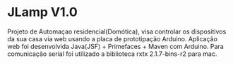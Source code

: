 JLamp V1.0
=====

Projeto de Automaçao residencial(Domótica), visa controlar os dispositivos da sua casa via web usando a placa de prototipação Arduino.
Aplicação web foi desenvolvida Java(JSF) + Primefaces + Maven com Arduino.
Para comunicação serial foi utilizado a biblioteca rxtx 2.1.7-bins-r2 para mac. 




